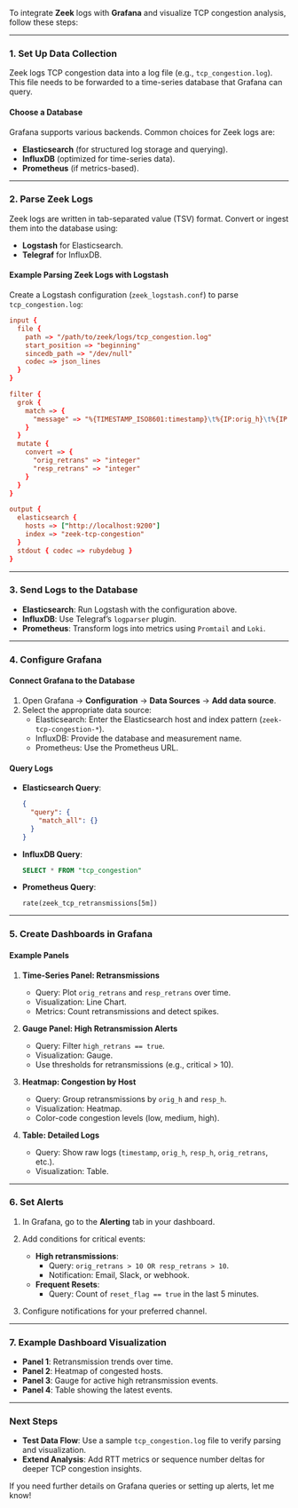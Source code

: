To integrate **Zeek** logs with **Grafana** and visualize TCP congestion analysis, follow these steps:

---

### **1. Set Up Data Collection**
Zeek logs TCP congestion data into a log file (e.g., `tcp_congestion.log`). This file needs to be forwarded to a time-series database that Grafana can query.

#### **Choose a Database**
Grafana supports various backends. Common choices for Zeek logs are:
- **Elasticsearch** (for structured log storage and querying).
- **InfluxDB** (optimized for time-series data).
- **Prometheus** (if metrics-based).

---

### **2. Parse Zeek Logs**
Zeek logs are written in tab-separated value (TSV) format. Convert or ingest them into the database using:
- **Logstash** for Elasticsearch.
- **Telegraf** for InfluxDB.

#### **Example Parsing Zeek Logs with Logstash**
Create a Logstash configuration (`zeek_logstash.conf`) to parse `tcp_congestion.log`:

```conf
input {
  file {
    path => "/path/to/zeek/logs/tcp_congestion.log"
    start_position => "beginning"
    sincedb_path => "/dev/null"
    codec => json_lines
  }
}

filter {
  grok {
    match => {
      "message" => "%{TIMESTAMP_ISO8601:timestamp}\t%{IP:orig_h}\t%{IP:resp_h}\t%{INT:orig_retrans}\t%{INT:resp_retrans}\t%{WORD:reset_flag}\t%{WORD:fin_flag}\t%{WORD:high_retrans}"
    }
  }
  mutate {
    convert => {
      "orig_retrans" => "integer"
      "resp_retrans" => "integer"
    }
  }
}

output {
  elasticsearch {
    hosts => ["http://localhost:9200"]
    index => "zeek-tcp-congestion"
  }
  stdout { codec => rubydebug }
}
```

---

### **3. Send Logs to the Database**
- **Elasticsearch**: Run Logstash with the configuration above.
- **InfluxDB**: Use Telegraf’s `logparser` plugin.
- **Prometheus**: Transform logs into metrics using `Promtail` and `Loki`.

---

### **4. Configure Grafana**
#### **Connect Grafana to the Database**
1. Open Grafana → **Configuration** → **Data Sources** → **Add data source**.
2. Select the appropriate data source:
   - Elasticsearch: Enter the Elasticsearch host and index pattern (`zeek-tcp-congestion-*`).
   - InfluxDB: Provide the database and measurement name.
   - Prometheus: Use the Prometheus URL.

#### **Query Logs**
- **Elasticsearch Query**:
  ```json
  {
    "query": {
      "match_all": {}
    }
  }
  ```
- **InfluxDB Query**:
  ```sql
  SELECT * FROM "tcp_congestion"
  ```
- **Prometheus Query**:
  ```
  rate(zeek_tcp_retransmissions[5m])
  ```

---

### **5. Create Dashboards in Grafana**
#### **Example Panels**
1. **Time-Series Panel: Retransmissions**
   - Query: Plot `orig_retrans` and `resp_retrans` over time.
   - Visualization: Line Chart.
   - Metrics: Count retransmissions and detect spikes.

2. **Gauge Panel: High Retransmission Alerts**
   - Query: Filter `high_retrans == true`.
   - Visualization: Gauge.
   - Use thresholds for retransmissions (e.g., critical > 10).

3. **Heatmap: Congestion by Host**
   - Query: Group retransmissions by `orig_h` and `resp_h`.
   - Visualization: Heatmap.
   - Color-code congestion levels (low, medium, high).

4. **Table: Detailed Logs**
   - Query: Show raw logs (`timestamp`, `orig_h`, `resp_h`, `orig_retrans`, etc.).
   - Visualization: Table.

---

### **6. Set Alerts**
1. In Grafana, go to the **Alerting** tab in your dashboard.
2. Add conditions for critical events:
   - **High retransmissions**:
     - Query: `orig_retrans > 10 OR resp_retrans > 10`.
     - Notification: Email, Slack, or webhook.
   - **Frequent Resets**:
     - Query: Count of `reset_flag == true` in the last 5 minutes.

3. Configure notifications for your preferred channel.

---

### **7. Example Dashboard Visualization**
- **Panel 1**: Retransmission trends over time.
- **Panel 2**: Heatmap of congested hosts.
- **Panel 3**: Gauge for active high retransmission events.
- **Panel 4**: Table showing the latest events.

---

### **Next Steps**
- **Test Data Flow**: Use a sample `tcp_congestion.log` file to verify parsing and visualization.
- **Extend Analysis**: Add RTT metrics or sequence number deltas for deeper TCP congestion insights.

If you need further details on Grafana queries or setting up alerts, let me know!
